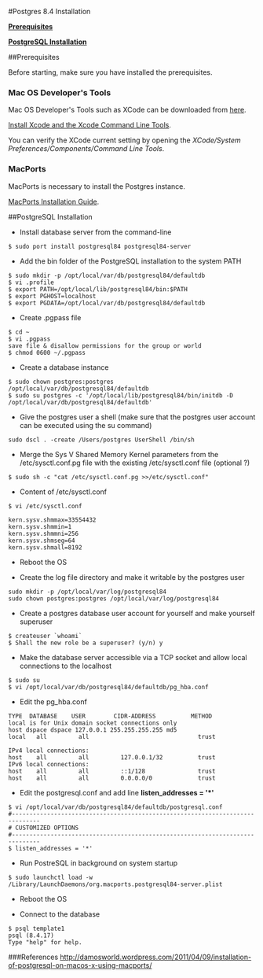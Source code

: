 #Postgres 8.4 Installation 

**[Prerequisites](#prerequisites)**

**[PostgreSQL Installation](#postgres-installation)**

##<a name="prerequisite-software"></a>Prerequisites

Before starting, make sure you have installed the prerequisites. 

### Mac OS Developer's Tools

Mac OS Developer's Tools such as XCode can be downloaded from [here](https://developer.apple.com/xcode/). 

[Install Xcode and the Xcode Command Line Tools](https://developer.apple.com/downloads/index.action).

You can verify the XCode current setting by opening the *XCode/System Preferences/Components/Command Line Tools*.

### MacPorts

MacPorts is necessary to install the Postgres instance.

[MacPorts Installation Guide](http://www.macports.org/install.php).


##<a name="postgres-installation"></a>PostgreSQL Installation


* Install database server from the command-line

```
$ sudo port install postgresql84 postgresql84-server
```


* Add the bin folder of the PostgreSQL installation to the system PATH

```
$ sudo mkdir -p /opt/local/var/db/postgresql84/defaultdb
$ vi .profile
$ export PATH=/opt/local/lib/postgresql84/bin:$PATH
$ export PGHOST=localhost
$ export PGDATA=/opt/local/var/db/postgresql84/defaultdb
```

* Create .pgpass file

```
$ cd ~ 
$ vi .pgpass
save file & disallow permissions for the group or world
$ chmod 0600 ~/.pgpass
```

* Create a database instance

```
$ sudo chown postgres:postgres /opt/local/var/db/postgresql84/defaultdb
$ sudo su postgres -c '/opt/local/lib/postgresql84/bin/initdb -D /opt/local/var/db/postgresql84/defaultdb'
```

* Give the postgres user a shell (make sure that the postgres user account can be executed using the su command)

```
sudo dscl . -create /Users/postgres UserShell /bin/sh
```
* Merge the Sys V Shared Memory Kernel parameters from the /etc/sysctl.conf.pg file with the existing /etc/sysctl.conf file (optional ?)


```
$ sudo sh -c "cat /etc/sysctl.conf.pg >>/etc/sysctl.conf"
```

* Content of /etc/sysctl.conf

```
$ vi /etc/sysctl.conf
```

```
kern.sysv.shmmax=33554432
kern.sysv.shmmin=1
kern.sysv.shmmni=256
kern.sysv.shmseg=64
kern.sysv.shmall=8192
```


* Reboot the OS

* Create the log file directory and make it writable by the postgres user

```
sudo mkdir -p /opt/local/var/log/postgresql84
sudo chown postgres:postgres /opt/local/var/log/postgresql84
```

* Create a postgres database user account for yourself and make yourself superuser

```
$ createuser `whoami`
$ Shall the new role be a superuser? (y/n) y
```

* Make the database server accessible via a TCP socket and allow local connections to the localhost

```
$ sudo su
$ vi /opt/local/var/db/postgresql84/defaultdb/pg_hba.conf
```
* Edit the pg_hba.conf

```
TYPE  DATABASE    USER        CIDR-ADDRESS          METHOD
local is for Unix domain socket connections only
host dspace dspace 127.0.0.1 255.255.255.255 md5
local   all         all                               trust

IPv4 local connections:
host    all         all         127.0.0.1/32          trust
IPv6 local connections:
host    all         all         ::1/128               trust
host    all         all         0.0.0.0/0             trust

```

* Edit the postgresql.conf and add line **listen_addresses = '*'**


```
$ vi /opt/local/var/db/postgresql84/defaultdb/postgresql.conf
#------------------------------------------------------------------------------
# CUSTOMIZED OPTIONS
#------------------------------------------------------------------------------
$ listen_addresses = '*'
```


* Run PostreSQL in background on system startup

```
$ sudo launchctl load -w /Library/LaunchDaemons/org.macports.postgresql84-server.plist
```

* Reboot the OS

* Connect to the database

```
$ psql template1
psql (8.4.17)
Type "help" for help.
```

###References
http://damosworld.wordpress.com/2011/04/09/installation-of-postgresql-on-macos-x-using-macports/
